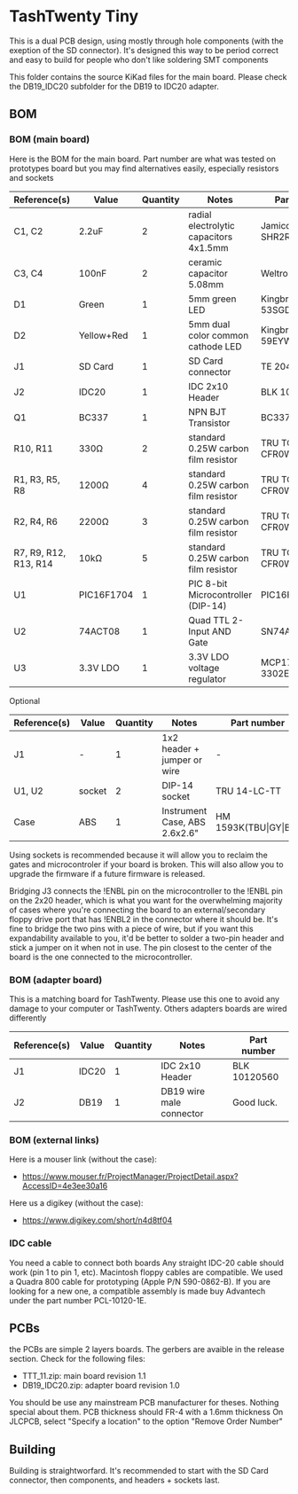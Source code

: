 # TashTwenty Tiny

This is a dual PCB design, using mostly through hole components (with the exeption of the SD connector). It's designed this way to be period correct and easy to build for people who don't like soldering SMT components

This folder contains the source KiKad files for the main board. Please check the DB19_IDC20 subfolder for the DB19 to IDC20 adapter. 

## BOM
### BOM (main board)
Here is the BOM for the main board. Part number are what was tested on prototypes board but you may find alternatives easily, especially resistors and sockets

| Reference(s)          | Value      | Quantity | Notes                                  | Part number           |
|-----------------------|------------|----------|----------------------------------------|-----------------------|
| C1, C2                | 2.2uF      | 2        | radial electrolytic capacitors 4x1.5mm | Jamicon SHR2R2M1HC07M |
| C3, C4                | 100nF      | 2        | ceramic capacitor 5.08mm               | Weltron 453358        |
| D1                    | Green      | 1        | 5mm green LED                          | Kingbright L-53SGD    |
| D2                    | Yellow+Red | 1        | 5mm dual color common cathode LED      | Kingbright L-59EYW    |
| J1                    | SD Card    | 1        | SD Card connector                      | TE 2041021-1          |
| J2                    | IDC20      | 1        | IDC 2x10 Header                        | BLK 10120560          |
| Q1                    | BC337      | 1        | NPN BJT Transistor                     | BC337                 |
| R10, R11              | 330Ω       | 2        | standard 0.25W carbon film resistor    | TRU TC-CFR0W4J0331    |
| R1, R3, R5, R8        | 1200Ω      | 4        | standard 0.25W carbon film resistor    | TRU TC-CFR0W4J0122    |
| R2, R4, R6            | 2200Ω      | 3        | standard 0.25W carbon film resistor    | TRU TC-CFR0W4J0222    |
| R7, R9, R12, R13, R14 | 10kΩ       | 5        | standard 0.25W carbon film resistor    | TRU TC-CFR0W4J0103    |
| U1                    | PIC16F1704 | 1        | PIC 8-bit Microcontroller (DIP-14)     | PIC16F1704-I/P        |
| U2                    | 74ACT08    | 1        | Quad TTL 2-Input AND Gate              | SN74ACT08N            |
| U3                    | 3.3V LDO   | 1        | 3.3V LDO voltage regulator             | MCP1700-3302E/TO      |

Optional

| Reference(s)          | Value      | Quantity | Notes                                  | Part number           |
|-----------------------|------------|----------|----------------------------------------|-----------------------|
| J1                    | -          | 1        | 1x2 header + jumper or wire            | -                     |
| U1, U2                | socket     | 2        | DIP-14 socket                          | TRU 14-LC-TT          |
| Case                  | ABS        | 1        | Instrument Case, ABS 2.6x2.6"          | HM 1593K(TBU\|GY\|BK) |

Using sockets is recommended because it will allow you to reclaim the gates and microcontroler if your board is broken. This will also allow you to upgrade the firmware if a future firmware is released.

Bridging J3 connects the !ENBL pin on the microcontroller to the !ENBL pin on the 2x20 header, which is what you want for the overwhelming majority of cases where you're connecting the board to an external/secondary floppy drive port that has !ENBL2 in the connector where it should be. It's fine to bridge the two pins with a piece of wire, but if you want this expandability available to you, it'd be better to solder a two-pin header and stick a jumper on it when not in use. The pin closest to the center of the board is the one connected to the microcontroller.

### BOM (adapter board)
This is a matching board for TashTwenty. Please use this one to avoid any damage to your computer or TashTwenty. Others adapters boards are wired differently

| Reference(s)          | Value      | Quantity | Notes                                  | Part number        |
|-----------------------|------------|----------|----------------------------------------|--------------------|
| J1                    | IDC20      | 1        | IDC 2x10 Header                        | BLK 10120560       |
| J2                    | DB19       | 1        | DB19 wire male connector               | Good luck.         |

### BOM (external links)
Here is a mouser link (without the case):
- https://www.mouser.fr/ProjectManager/ProjectDetail.aspx?AccessID=4e3ee30a16

Here us a digikey (without the case):
- https://www.digikey.com/short/n4d8tf04


### IDC cable
You need a cable to connect both boards
Any straight IDC-20 cable should work (pin 1 to pin 1, etc). Macintosh floppy cables are compatible. We used a Quadra 800 cable for prototyping (Apple P/N 590-0862-B).
If you are looking for a new one, a compatible assembly is made buy Advantech under the part number PCL-10120-1E.

## PCBs
the PCBs are simple 2 layers boards. The gerbers are avaible in the release section.
Check for the following files:
* TTT_11.zip: main board revision 1.1
* DB19_IDC20.zip: adapter board revision 1.0

You should be use any mainstream PCB manufacturer for theses. Nothing special about them. PCB thickness should FR-4 with a 1.6mm thickness
On JLCPCB, select "Specify a location" to the option "Remove Order Number"

## Building
Building is straightworfard. It's recommended to start with the SD Card connector, then components, and headers + sockets last.

